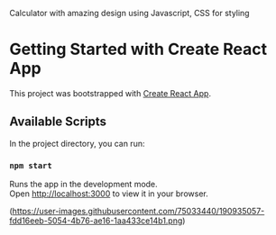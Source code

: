 Calculator with amazing design using Javascript, CSS for styling

# Getting Started with Create React App

This project was bootstrapped with [Create React App](https://github.com/facebook/create-react-app).

## Available Scripts

In the project directory, you can run:

### `npm start`

Runs the app in the development mode.\
Open [http://localhost:3000](http://localhost:3000) to view it in your browser.




(https://user-images.githubusercontent.com/75033440/190935057-fdd16eeb-5054-4b76-ae16-1aa433ce14b1.png)

